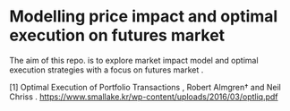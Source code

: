 # Modelling price impact and optimal execution on futures market

The aim of this repo. is to explore market impact model and optimal execution strategies with a focus on futures market .

[1] Optimal Execution of Portfolio Transactions , Robert Almgren† and Neil Chriss . https://www.smallake.kr/wp-content/uploads/2016/03/optliq.pdf

